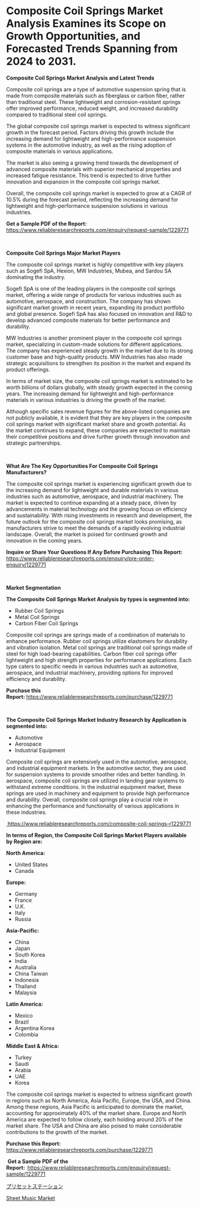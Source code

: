 <p><h1>Composite Coil Springs Market Analysis Examines its Scope on Growth Opportunities, and Forecasted Trends Spanning from 2024 to 2031.</h1></p><p><strong>Composite Coil Springs Market Analysis and Latest Trends</strong></p>
<p><p>Composite coil springs are a type of automotive suspension spring that is made from composite materials such as fiberglass or carbon fiber, rather than traditional steel. These lightweight and corrosion-resistant springs offer improved performance, reduced weight, and increased durability compared to traditional steel coil springs.</p><p>The global composite coil springs market is expected to witness significant growth in the forecast period. Factors driving this growth include the increasing demand for lightweight and high-performance suspension systems in the automotive industry, as well as the rising adoption of composite materials in various applications.</p><p>The market is also seeing a growing trend towards the development of advanced composite materials with superior mechanical properties and increased fatigue resistance. This trend is expected to drive further innovation and expansion in the composite coil springs market.</p><p>Overall, the composite coil springs market is expected to grow at a CAGR of 10.5% during the forecast period, reflecting the increasing demand for lightweight and high-performance suspension solutions in various industries.</p></p>
<p><strong>Get a Sample PDF of the Report:&nbsp;</strong> <a href="https://www.reliableresearchreports.com/enquiry/request-sample/1229771">https://www.reliableresearchreports.com/enquiry/request-sample/1229771</a></p>
<p>&nbsp;</p>
<p><strong>Composite Coil Springs Major Market Players</strong></p>
<p><p>The composite coil springs market is highly competitive with key players such as Sogefi SpA, Hexion, MW Industries, Mubea, and Sardou SA dominating the industry. </p><p>Sogefi SpA is one of the leading players in the composite coil springs market, offering a wide range of products for various industries such as automotive, aerospace, and construction. The company has shown significant market growth in recent years, expanding its product portfolio and global presence. Sogefi SpA has also focused on innovation and R&D to develop advanced composite materials for better performance and durability. </p><p>MW Industries is another prominent player in the composite coil springs market, specializing in custom-made solutions for different applications. The company has experienced steady growth in the market due to its strong customer base and high-quality products. MW Industries has also made strategic acquisitions to strengthen its position in the market and expand its product offerings.</p><p>In terms of market size, the composite coil springs market is estimated to be worth billions of dollars globally, with steady growth expected in the coming years. The increasing demand for lightweight and high-performance materials in various industries is driving the growth of the market. </p><p>Although specific sales revenue figures for the above-listed companies are not publicly available, it is evident that they are key players in the composite coil springs market with significant market share and growth potential. As the market continues to expand, these companies are expected to maintain their competitive positions and drive further growth through innovation and strategic partnerships.</p></p>
<p>&nbsp;</p>
<p><strong>What Are The Key Opportunities For Composite Coil Springs Manufacturers?</strong></p>
<p><p>The composite coil springs market is experiencing significant growth due to the increasing demand for lightweight and durable materials in various industries such as automotive, aerospace, and industrial machinery. The market is expected to continue expanding at a steady pace, driven by advancements in material technology and the growing focus on efficiency and sustainability. With rising investments in research and development, the future outlook for the composite coil springs market looks promising, as manufacturers strive to meet the demands of a rapidly evolving industrial landscape. Overall, the market is poised for continued growth and innovation in the coming years.</p></p>
<p><strong>Inquire or Share Your Questions If Any Before Purchasing This Report:</strong> <a href="https://www.reliableresearchreports.com/enquiry/pre-order-enquiry/1229771">https://www.reliableresearchreports.com/enquiry/pre-order-enquiry/1229771</a></p>
<p>&nbsp;</p>
<p><strong>Market Segmentation</strong></p>
<p><strong>The Composite Coil Springs Market Analysis by types is segmented into:</strong></p>
<p><ul><li>Rubber Coil Springs</li><li>Metal Coil Springs</li><li>Carbon Fiber Coil Springs</li></ul></p>
<p><p>Composite coil springs are springs made of a combination of materials to enhance performance. Rubber coil springs utilize elastomers for durability and vibration isolation. Metal coil springs are traditional coil springs made of steel for high load-bearing capabilities. Carbon fiber coil springs offer lightweight and high strength properties for performance applications. Each type caters to specific needs in various industries such as automotive, aerospace, and industrial machinery, providing options for improved efficiency and durability.</p></p>
<p><strong>Purchase this Report:&nbsp;</strong><a href="https://www.reliableresearchreports.com/purchase/1229771">https://www.reliableresearchreports.com/purchase/1229771</a></p>
<p>&nbsp;</p>
<p><strong>The Composite Coil Springs Market Industry Research by Application is segmented into:</strong></p>
<p><ul><li>Automotive</li><li>Aerospace</li><li>Industrial Equipment</li></ul></p>
<p><p>Composite coil springs are extensively used in the automotive, aerospace, and industrial equipment markets. In the automotive sector, they are used for suspension systems to provide smoother rides and better handling. In aerospace, composite coil springs are utilized in landing gear systems to withstand extreme conditions. In the industrial equipment market, these springs are used in machinery and equipment to provide high performance and durability. Overall, composite coil springs play a crucial role in enhancing the performance and functionality of various applications in these industries.</p></p>
<p><a href="https://www.reliableresearchreports.com/composite-coil-springs-r1229771">&nbsp;https://www.reliableresearchreports.com/composite-coil-springs-r1229771</a></p>
<p><strong>In terms of Region, the Composite Coil Springs Market Players available by Region are:</strong></p>
<p>
    <p> <strong> North America: </strong>
        <ul>
            <li>United States</li>
            <li>Canada</li>
        </ul>
        </p> 
    <p> <strong> Europe: </strong>
        <ul>
            <li>Germany</li>
            <li>France</li>
            <li>U.K.</li>
            <li>Italy</li>
            <li>Russia</li>
        </ul>
        </p> 
    <p> <strong> Asia-Pacific: </strong>
        <ul>
            <li>China</li>
            <li>Japan</li>
            <li>South Korea</li>
            <li>India</li>
            <li>Australia</li>
            <li>China Taiwan</li>
            <li>Indonesia</li>
            <li>Thailand</li>
            <li>Malaysia</li>
        </ul>
        </p> 
    <p> <strong> Latin America: </strong>
        <ul>
            <li>Mexico</li>
            <li>Brazil</li>
            <li>Argentina Korea</li>
            <li>Colombia</li>
        </ul>
        </p> 
    <p> <strong> Middle East & Africa: </strong>
        <ul>
            <li>Turkey</li>
            <li>Saudi</li>
            <li>Arabia</li>
            <li>UAE</li>
            <li>Korea</li>
        </ul>
    </p>
    </p>
<p><p>The composite coil springs market is expected to witness significant growth in regions such as North America, Asia Pacific, Europe, the USA, and China. Among these regions, Asia Pacific is anticipated to dominate the market, accounting for approximately 40% of the market share. Europe and North America are expected to follow closely, each holding around 20% of the market share. The USA and China are also poised to make considerable contributions to the growth of the market.</p></p>
<p><strong>Purchase this Report: </strong><a href="https://www.reliableresearchreports.com/purchase/1229771">https://www.reliableresearchreports.com/purchase/1229771</a></p>
<p>&nbsp;<strong>Get a Sample PDF of the Report:&nbsp;&nbsp;</strong><a href="https://www.reliableresearchreports.com/enquiry/request-sample/1229771">https://www.reliableresearchreports.com/enquiry/request-sample/1229771</a></p>
<p><strong></strong></p>
<p><p><a href="https://github.com/TerrellConn/Market-Research-Report-List-1/blob/main/8312968121522.md">プリセットステーション</a></p><p><a href="https://github.com/mbisetmhermsr/Market-Research-Report-List-2/blob/main/sheet-music-market.md">Sheet Music Market</a></p></p>